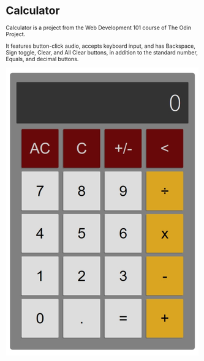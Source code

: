 # Calculator

Calculator is a project from the Web Development 101 course of The Odin Project.

It features button-click audio, accepts keyboard input, and has Backspace, Sign toggle, Clear, and All Clear buttons, in addition to the standard number, Equals, and decimal buttons.

<img src='media/screenshot.jpg'>